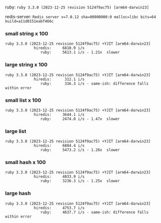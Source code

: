 ruby: `ruby 3.3.0 (2023-12-25 revision 5124f9ac75) [arm64-darwin23]`

redis-server: `Redis server v=7.0.12 sha=00000000:0 malloc=libc bits=64 build=a11d0151eabf466c`


### small string x 100

```
ruby 3.3.0 (2023-12-25 revision 5124f9ac75) +YJIT [arm64-darwin23]
             hiredis:     6810.9 i/s
                ruby:     5613.1 i/s - 1.21x  slower

```

### large string x 100

```
ruby 3.3.0 (2023-12-25 revision 5124f9ac75) +YJIT [arm64-darwin23]
             hiredis:      312.1 i/s
                ruby:      316.3 i/s - same-ish: difference falls within error

```

### small list x 100

```
ruby 3.3.0 (2023-12-25 revision 5124f9ac75) +YJIT [arm64-darwin23]
             hiredis:     3644.1 i/s
                ruby:     2474.0 i/s - 1.47x  slower

```

### large list

```
ruby 3.3.0 (2023-12-25 revision 5124f9ac75) +YJIT [arm64-darwin23]
             hiredis:     6884.4 i/s
                ruby:     5473.2 i/s - 1.26x  slower

```

### small hash x 100

```
ruby 3.3.0 (2023-12-25 revision 5124f9ac75) +YJIT [arm64-darwin23]
             hiredis:     4033.9 i/s
                ruby:     3236.3 i/s - 1.25x  slower

```

### large hash

```
ruby 3.3.0 (2023-12-25 revision 5124f9ac75) +YJIT [arm64-darwin23]
             hiredis:     4753.7 i/s
                ruby:     4637.7 i/s - same-ish: difference falls within error

```

